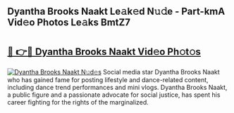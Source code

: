 ## Dyantha Brooks Naakt Le𝚊k𝚎d N𝚞𝚍e - Part-kmA Vid𝚎o Photos Le𝚊ks BmtZ7

# <h2><a href="http://fb0nn0.evod.top/?m=Dyantha+Brooks+Naakt">🔗 👉🔴 Dyantha Brooks Naakt Vid𝚎o Ph𝚘t𝚘s</a></h2>

[![Dyantha Brooks Naakt N𝚞d𝚎s](https://i.imgur.com/8V9OHl7.gif)](http://fb0nn0.evod.top/?m=Dyantha+Brooks+Naakt)
Social media star Dyantha Brooks Naakt who has gained fame for posting lifestyle and dance-related content, including dance trend performances and mini vlogs. Dyantha Brooks Naakt, a public figure and a passionate advocate for social justice, has spent his career fighting for the rights of the marginalized. 
